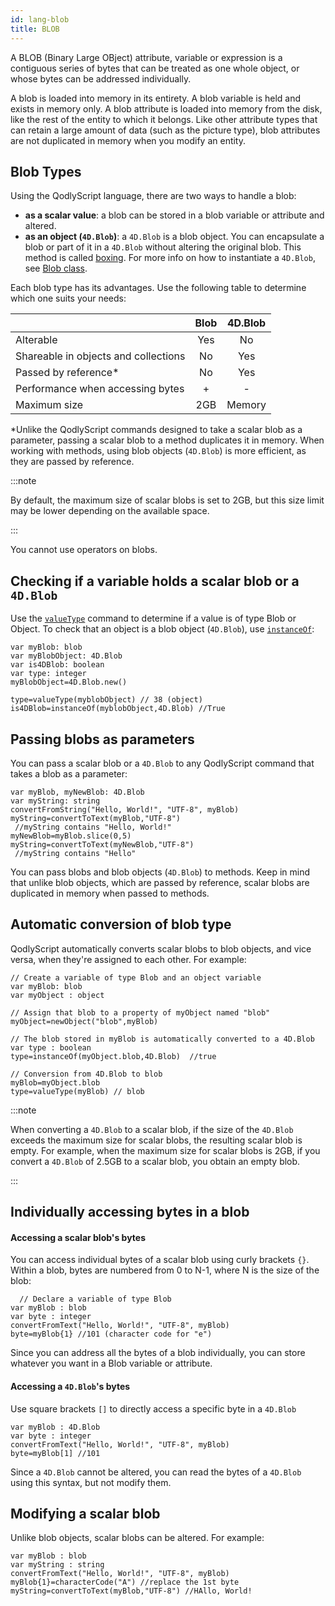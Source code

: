 ```yaml
---
id: lang-blob
title: BLOB
---
```


A BLOB (Binary Large OBject) attribute, variable or expression is a contiguous series of bytes that can be treated as one whole object, or whose bytes can be addressed individually.

A blob is loaded into memory in its entirety. A blob variable is held and exists in memory only. A blob attribute is loaded into memory from the disk, like the rest of the entity to which it belongs. Like other attribute types that can retain a large amount of data (such as the picture type), blob attributes are not duplicated in memory when you modify an entity. 

## Blob Types

Using the QodlyScript language, there are two ways to handle a blob:

- **as a scalar value**: a blob can be stored in a blob variable or attribute and altered.
- **as an object (`4D.Blob`)**: a `4D.Blob` is a blob object. You can encapsulate a blob or part of it in a `4D.Blob` without altering the original blob. This method is called [boxing](<https://en.wikipedia.org/wiki/Object_type_(object-oriented_programming)#Boxing>). For more info on how to instantiate a `4D.Blob`, see [Blob class](../BlobClass.md).

Each blob type has its advantages. Use the following table to determine which one suits your needs:

|                                      | Blob | 4D.Blob |
| ------------------------------------ | :--: | :-----: |
| Alterable                            | Yes  |   No    |
| Shareable in objects and collections |  No  |   Yes   |
| Passed by reference\*                |  No  |   Yes   |
| Performance when accessing bytes     |  +   |    -    |
| Maximum size                         | 2GB  | Memory  |

\*Unlike the QodlyScript commands designed to take a scalar blob as a parameter, passing a scalar blob to a method duplicates it in memory. When working with methods, using blob objects (`4D.Blob`) is more efficient, as they are passed by reference.

:::note

By default, the maximum size of scalar blobs is set to 2GB, but this size limit may be lower depending on the available space.

:::

You cannot use operators on blobs.

## Checking if a variable holds a scalar blob or a `4D.Blob`

Use the [`valueType`](lang-data-types.md#valuetype) command to determine if a value is of type Blob or Object.
To check that an object is a blob object (`4D.Blob`), use [`instanceOf`](../object.md#instanceof):

```qs
var myBlob: blob
var myBlobObject: 4D.Blob
var is4DBlob: boolean
var type: integer
myBlobObject=4D.Blob.new()

type=valueType(myblobObject) // 38 (object)
is4DBlob=instanceOf(myblobObject,4D.Blob) //True
```

## Passing blobs as parameters

You can pass a scalar blob or a `4D.Blob` to any QodlyScript command that takes a blob as a parameter:

```qs
var myBlob, myNewBlob: 4D.Blob
var myString: string
convertFromString("Hello, World!", "UTF-8", myBlob)
myString=convertToText(myBlob,"UTF-8")
 //myString contains "Hello, World!"
myNewBlob=myBlob.slice(0,5)
myString=convertToText(myNewBlob,"UTF-8")
 //myString contains "Hello"
```


You can pass blobs and blob objects (`4D.Blob`) to methods. Keep in mind that unlike blob objects, which are passed by reference, scalar blobs are duplicated in memory when passed to methods.



## Automatic conversion of blob type

QodlyScript automatically converts scalar blobs to blob objects, and vice versa, when they're assigned to each other. For example:

```qs
// Create a variable of type Blob and an object variable
var myBlob: blob
var myObject : object

// Assign that blob to a property of myObject named "blob"
myObject=newObject("blob",myBlob)

// The blob stored in myBlob is automatically converted to a 4D.Blob
var type : boolean
type=instanceOf(myObject.blob,4D.Blob)  //true

// Conversion from 4D.Blob to blob
myBlob=myObject.blob
type=valueType(myBlob) // blob
```

:::note

When converting a `4D.Blob` to a scalar blob, if the size of the `4D.Blob` exceeds the maximum size for scalar blobs, the resulting scalar blob is empty. For example, when the maximum size for scalar blobs is 2GB, if you convert a `4D.Blob` of 2.5GB to a scalar blob, you obtain an empty blob.

:::


## Individually accessing bytes in a blob

#### Accessing a scalar blob's bytes

You can access individual bytes of a scalar blob using curly brackets `{}`. Within a blob, bytes are numbered from 0 to N-1, where N is the size of the blob:

```qs
  // Declare a variable of type Blob
var myBlob : blob
var byte : integer
convertFromText("Hello, World!", "UTF-8", myBlob)
byte=myBlob{1} //101 (character code for "e")

```

Since you can address all the bytes of a blob individually, you can store whatever you want in a Blob variable or attribute.

#### Accessing a `4D.Blob`'s bytes

Use square brackets `[]` to directly access a specific byte in a `4D.Blob`

```qs
var myBlob : 4D.Blob
var byte : integer
convertFromText("Hello, World!", "UTF-8", myBlob)
byte=myBlob[1] //101 
```

Since a `4D.Blob` cannot be altered, you can read the bytes of a `4D.Blob` using this syntax, but not modify them.

## Modifying a scalar blob

Unlike blob objects, scalar blobs can be altered. For example:

```qs
var myBlob : blob
var myString : string
convertFromText("Hello, World!", "UTF-8", myBlob)
myBlob{1}=characterCode("A") //replace the 1st byte
myString=convertToText(myBlob,"UTF-8") //HAllo, World!
```
